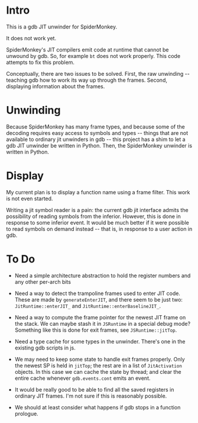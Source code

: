# Intro

This is a gdb JIT unwinder for SpiderMonkey.

It does not work yet.

SpiderMonkey's JIT compilers emit code at runtime that cannot be
unwound by gdb.  So, for example `bt` does not work properly.  This
code attempts to fix this problem.

Conceptually, there are two issues to be solved.  First, the raw
unwinding -- teaching gdb how to work its way up through the frames.
Second, displaying information about the frames.

# Unwinding

Because SpiderMonkey has many frame types, and because some of the
decoding requires easy access to symbols and types -- things that are
not available to ordinary jit unwinders in gdb -- this project has a
shim to let a gdb JIT unwinder be written in Python.  Then, the
SpiderMonkey unwinder is written in Python.

# Display

My current plan is to display a function name using a frame filter.
This work is not even started.

Writing a jit symbol reader is a pain: the current gdb jit interface
admits the possibility of reading symbols from the inferior.  However,
this is done in response to some inferior event.  It would be much
better if it were possible to read symbols on demand instead -- that
is, in response to a user action in gdb.

# To Do

* Need a simple architecture abstraction to hold the register numbers
  and any other per-arch bits

* Need a way to detect the trampoline frames used to enter JIT code.
  These are made by `generateEnterJIT`, and there seem to be just two:
  `JitRuntime::enterJIT_` and `JitRuntime::enterBaselineJIT_`.

* Need a way to compute the frame pointer for the newest JIT frame on
  the stack.  We can maybe stash it in `JSRuntime` in a special debug
  mode?  Something like this is done for exit frames, see
  `JSRuntime::jitTop`.

* Need a type cache for some types in the unwinder.  There's one in
  the existing gdb scripts in js.

* We may need to keep some state to handle exit frames properly.  Only
  the newest SP is held in `jitTop`; the rest are in a list of
  `JitActivation` objects.  In this case we can cache the state by
  thread; and clear the entire cache whenever `gdb.events.cont` emits
  an event.

* It would be really good to be able to find all the saved registers
  in ordinary JIT frames.  I'm not sure if this is reasonably possible.

* We should at least consider what happens if gdb stops in a function
  prologue.
